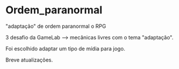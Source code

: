 # Ordem_paranormal
"adaptação" de ordem paranormal o RPG

3 desafio da GameLab --> mecânicas livres com o tema "adaptação".

Foi escolhido adaptar um tipo de mídia para jogo.

Breve atualizações.

